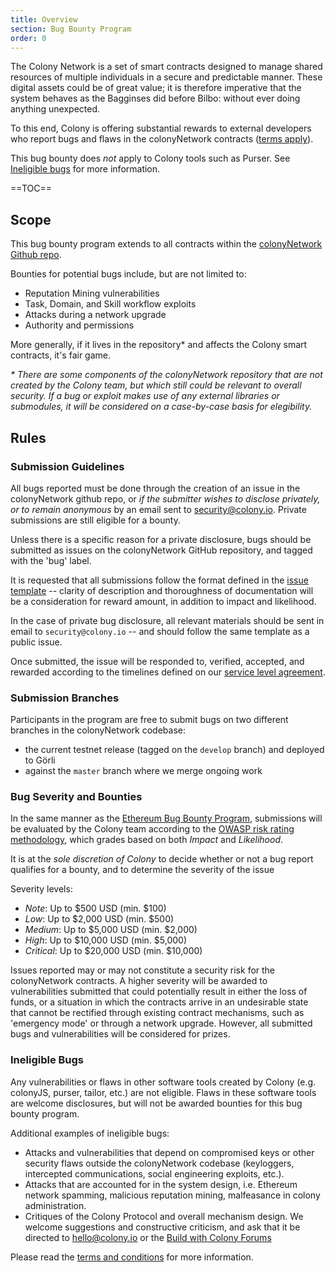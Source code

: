 ```yaml
---
title: Overview
section: Bug Bounty Program
order: 0
---
```


The Colony Network is a set of smart contracts designed to manage shared resources of multiple individuals in a secure and predictable manner. These digital assets could be of great value; it is therefore imperative that the system behaves as the Bagginses did before Bilbo: without ever doing anything unexpected.

To this end, Colony is offering substantial rewards to external developers who report bugs and flaws in the colonyNetwork contracts ([terms apply](https://docs.colony.io/colonynetwork/bug-bounty-program-terms-and-conditions/)).

This bug bounty does *not* apply to Colony tools such as Purser. See [Ineligible bugs](https://docs.colony.io/colonynetwork/bug-bounty-program-overview/#ineligible-bugs) for more information.

==TOC==

## Scope

This bug bounty program extends to all contracts within the [colonyNetwork Github repo](https://github.com/JoinColony/colonyNetwork).

Bounties for potential bugs include, but are not limited to:
* Reputation Mining vulnerabilities
* Task, Domain, and Skill workflow exploits
* Attacks during a network upgrade
* Authority and permissions

More generally, if it lives in the repository* and affects the Colony smart contracts, it's fair game.

_\* There are some components of the colonyNetwork repository that are not created by the Colony team, but which still could be relevant to overall security. If a bug or exploit makes use of any external libraries or submodules, it will be considered on a case-by-case basis for elegibility._

## Rules


### Submission Guidelines

All bugs reported must be done through the creation of an issue in the colonyNetwork github repo, or _if the submitter wishes to disclose privately, or to remain anonymous_ by an email sent to security@colony.io. Private submissions are still eligible for a bounty.

Unless there is a specific reason for a private disclosure, bugs should be submitted as issues on the colonyNetwork GitHub repository, and tagged with the 'bug' label.

It is requested that all submissions follow the format defined in the [issue template](https://github.com/JoinColony/colonyNetwork/blob/develop/docs/ISSUE_TEMPLATE.md) -- clarity of description and thoroughness of documentation will be a consideration for reward amount, in addition to impact and likelihood.

In the case of private bug disclosure, all relevant materials should be sent in email to `security@colony.io` -- and should follow the same template as a public issue.

Once submitted, the issue will be responded to, verified, accepted, and rewarded according to the timelines defined on our [service level agreement](https://docs.colony.io/colonynetwork/bug-bounty-program-terms-and-conditions/#service-level-agreement).

### Submission Branches
Participants in the program are free to submit bugs on two different branches in the colonyNetwork codebase:
* the current testnet release (tagged on the `develop` branch) and deployed to Görli
* against the `master` branch where we merge ongoing work

### Bug Severity and Bounties
In the same manner as the [Ethereum Bug Bounty Program](https://bounty.ethereum.org/), submissions will be evaluated by the Colony team according to the [OWASP risk rating methodology](https://www.owasp.org/index.php/OWASP_Risk_Rating_Methodology), which grades based on both _Impact_ and _Likelihood_.

It is at the *sole discretion of Colony* to decide whether or not a bug report qualifies for a bounty, and to determine the severity of the issue

Severity levels:

* *Note*: Up to $500 USD (min. $100)
* *Low*: Up to $2,000 USD (min. $500)
* *Medium*: Up to $5,000 USD (min. $2,000)
* *High*: Up to $10,000 USD (min. $5,000)
* *Critical*: Up to $20,000 USD (min. $10,000)

Issues reported may or may not constitute a security risk for the colonyNetwork contracts. A higher severity will be awarded to vulnerabilities submitted that could potentially result in either the loss of funds, or a situation in which the contracts arrive in an undesirable state that cannot be rectified through existing contract mechanisms, such as 'emergency mode' or through a network upgrade. However, all submitted bugs and vulnerabilities will be considered for prizes.

### Ineligible Bugs

Any vulnerabilities or flaws in other software tools created by Colony (e.g. colonyJS, purser, tailor, etc.) are not eligible. Flaws in these software tools are welcome disclosures, but will not be awarded bounties for this bug bounty program.

Additional examples of ineligible bugs:
* Attacks and vulnerabilities that depend on compromised keys or other security flaws outside the colonyNetwork codebase (keyloggers, intercepted communications, social engineering exploits, etc.).
* Attacks that are accounted for in the system design, i.e. Ethereum network spamming, malicious reputation mining, malfeasance in colony administration.
* Critiques of the Colony Protocol and overall mechanism design. We welcome suggestions and constructive criticism, and ask that it be directed to hello@colony.io or the [Build with Colony Forums](https://build.colony.io/)


Please read the [terms and conditions](https://docs.colony.io/colonynetwork/bug-bounty-program-terms-and-conditions/) for more information.
